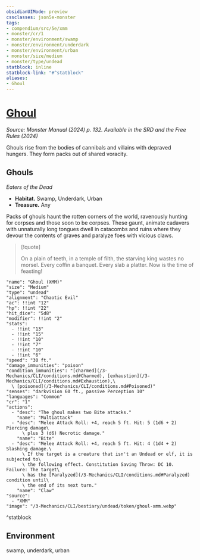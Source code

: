 ```yaml
---
obsidianUIMode: preview
cssclasses: json5e-monster
tags:
- compendium/src/5e/xmm
- monster/cr/1
- monster/environment/swamp
- monster/environment/underdark
- monster/environment/urban
- monster/size/medium
- monster/type/undead
statblock: inline
statblock-link: "#^statblock"
aliases:
- Ghoul
---
```

# [Ghoul](3-Mechanics\CLI\bestiary\undead/ghoul-xmm.md)
*Source: Monster Manual (2024) p. 132. Available in the <span title='Systems Reference Document (5.2)'>SRD</span> and the Free Rules (2024)*  

Ghouls rise from the bodies of cannibals and villains with depraved hungers. They form packs out of shared voracity.

## Ghouls

*Eaters of the Dead*

- **Habitat.** Swamp, Underdark, Urban  
- **Treasure.** Any  

Packs of ghouls haunt the rotten corners of the world, ravenously hunting for corpses and those soon to be corpses. These gaunt, animate cadavers with unnaturally long tongues dwell in catacombs and ruins where they devour the contents of graves and paralyze foes with vicious claws.

> [!quote]  
> 
> On a plain of teeth, in a temple of filth, the starving king wastes no morsel. Every coffin a banquet. Every slab a platter. Now is the time of feasting!


```statblock
"name": "Ghoul (XMM)"
"size": "Medium"
"type": "undead"
"alignment": "Chaotic Evil"
"ac": !!int "12"
"hp": !!int "22"
"hit_dice": "5d8"
"modifier": !!int "2"
"stats":
  - !!int "13"
  - !!int "15"
  - !!int "10"
  - !!int "7"
  - !!int "10"
  - !!int "6"
"speed": "30 ft."
"damage_immunities": "poison"
"condition_immunities": "[charmed](/3-Mechanics/CLI/conditions.md#Charmed), [exhaustion](/3-Mechanics/CLI/conditions.md#Exhaustion),\
  \ [poisoned](/3-Mechanics/CLI/conditions.md#Poisoned)"
"senses": "darkvision 60 ft., passive Perception 10"
"languages": "Common"
"cr": "1"
"actions":
  - "desc": "The ghoul makes two Bite attacks."
    "name": "Multiattack"
  - "desc": "Melee Attack Roll: +4, reach 5 ft. Hit: 5 (1d6 + 2) Piercing damage\
      \ plus 3 (d6) Necrotic damage."
    "name": "Bite"
  - "desc": "Melee Attack Roll: +4, reach 5 ft. Hit: 4 (1d4 + 2) Slashing damage.\
      \ If the target is a creature that isn't an Undead or elf, it is subjected to\
      \ the following effect. Constitution Saving Throw: DC 10. Failure: The target\
      \ has the [Paralyzed](/3-Mechanics/CLI/conditions.md#Paralyzed) condition until\
      \ the end of its next turn."
    "name": "Claw"
"source":
  - "XMM"
"image": "/3-Mechanics/CLI/bestiary/undead/token/ghoul-xmm.webp"
```
^statblock

## Environment

swamp, underdark, urban